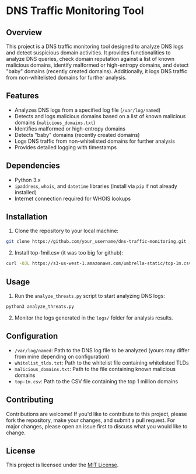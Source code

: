 # DNS Traffic Monitoring Tool

## Overview

This project is a DNS traffic monitoring tool designed to analyze DNS logs and detect suspicious domain activities. It provides functionalities to analyze DNS queries, check domain reputation against a list of known malicious domains, identify malformed or high-entropy domains, and detect "baby" domains (recently created domains). Additionally, it logs DNS traffic from non-whitelisted domains for further analysis.

## Features

- Analyzes DNS logs from a specified log file (`/var/log/named`)
- Detects and logs malicious domains based on a list of known malicious domains (`malicious_domains.txt`)
- Identifies malformed or high-entropy domains
- Detects "baby" domains (recently created domains)
- Logs DNS traffic from non-whitelisted domains for further analysis
- Provides detailed logging with timestamps

## Dependencies

- Python 3.x
- `ipaddress`, `whois`, and `datetime` libraries (install via `pip` if not already installed)
- Internet connection required for WHOIS lookups

## Installation

1. Clone the repository to your local machine:

```bash
git clone https://github.com/your_username/dns-traffic-monitoring.git
```

2. Install top-1mil.csv (it was too big for github):

```bash
curl -OJL https://s3-us-west-1.amazonaws.com/umbrella-static/top-1m.csv.zip
```

## Usage

1. Run the `analyze_threats.py` script to start analyzing DNS logs:

```bash
python3 analyze_threats.py
```

2. Monitor the logs generated in the `logs/` folder for analysis results.

## Configuration

- `/var/log/named`: Path to the DNS log file to be analyzed (yours may differ from mine depending on configuration)
- `whitelist_tlds.txt`: Path to the whitelist file containing whitelisted TLDs
- `malicious_domains.txt`: Path to the file containing known malicious domains
- `top-1m.csv`: Path to the CSV file containing the top 1 million domains

## Contributing

Contributions are welcome! If you'd like to contribute to this project, please fork the repository, make your changes, and submit a pull request. For major changes, please open an issue first to discuss what you would like to change.

## License

This project is licensed under the [MIT License](LICENSE).
